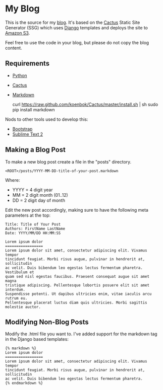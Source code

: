 My Blog
=======
This is the source for my [blog][MyBlog].  It's based on the [Cactus][] Static 
Site Generator (SSG) which uses [Django][] templates and deploys the site to 
[Amazon S3][].  

Feel free to use the code in your blog, but please do not copy the blog 
content.

Requirements
------------

 * [Python](http://python.org/)
 * [Cactus][]
 * [Markdown](http://www.freewisdom.org/projects/python-markdown/)

    curl https://raw.github.com/koenbok/Cactus/master/install.sh | sh
    sudo pip install markdown

Nods to other tools used to develop this:

 * [Bootstrap][]
 * [Sublime Text 2][]


Making a Blog Post
------------------
To make a new blog post create a file in the  "posts" directory.

	<ROOT>/posts/YYYY-MM-DD-title-of-your-post.markdown

Where:
  
 * YYYY = 4 digit year
 * MM = 2 digit month (01..12)
 * DD = 2 digit day of month

Edit the new post accordingly, making sure to have the following meta parameters
at the top:

	Title: Title of Your Post
	Authors: FirstName LastName
	Date: YYYY/MM/DD HH:MM:SS

	Lorem ipsum dolor
	=================
	Lorem ipsum dolor sit amet, consectetur adipiscing elit. Vivamus tempor 
	tincidunt feugiat. Morbi risus augue, pulvinar in hendrerit at, sollicitudin 
	ac velit. Duis bibendum leo egestas lectus fermentum pharetra. Vestibulum et 
	quam sed nisl egestas faucibus. Praesent consequat augue sit amet magna 
	tristique adipiscing. Pellentesque lobortis posuere elit sit amet interdum. 
	Suspendisse potenti. Ut dapibus ultricies enim, vitae iaculis arcu rutrum eu. 
	Pellentesque placerat luctus diam quis ultricies. Morbi sagittis molestie auctor.

Modifying Non-Blog Posts
------------------------
Modify the .html file you want to.  I've added support for the markdown tag in the 
Django based templates:

	{% markdown %}
	Lorem ipsum dolor
	=================
	Lorem ipsum dolor sit amet, consectetur adipiscing elit. Vivamus tempor 
	tincidunt feugiat. Morbi risus augue, pulvinar in hendrerit at, sollicitudin 
	ac velit. Duis bibendum leo egestas lectus fermentum pharetra. 
	{% endmarkdown %}


[MyBlog]: http://www.ckridgway.com/ "Chris Ridgway's Blog"
[Cactus]: https://github.com/koenbok/Cactus "Cactus"
[Django]: https://www.djangoproject.com/ "Django"
[Amazon S3]: http://aws.amazon.com/s3/ "Amazon S3"
[Bootstrap]: http://twitter.github.com/bootstrap/ "Twitter Bootstrap"
[Sublime Text 2]: http://www.sublimetext.com/2 "Sublime Text 2"
